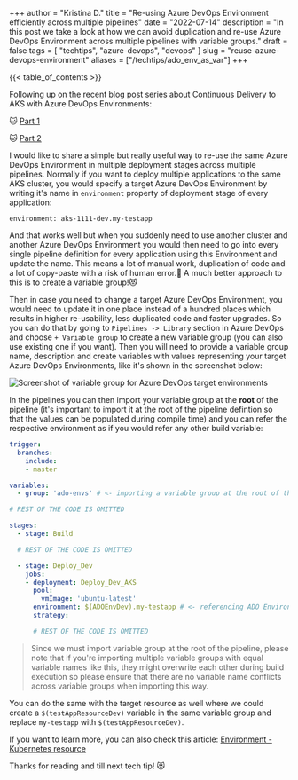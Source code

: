 +++
author = "Kristina D."
title = "Re-using Azure DevOps Environment efficiently across multiple pipelines"
date = "2022-07-14"
description = "In this post we take a look at how we can avoid duplication and re-use Azure DevOps Environment across multiple pipelines with variable groups."
draft = false
tags = [
    "techtips",
    "azure-devops",
    "devops"
]
slug = "reuse-azure-devops-environment"
aliases = ["/techtips/ado_env_as_var"]
+++

{{< table_of_contents >}}

Following up on the recent blog post series about Continuous Delivery to AKS with Azure DevOps Environments:

🐱 [Part 1](https://kristhecodingunicorn.com/post/cd-to-aks-with-azure-devops-environments-part-one)

🐱 [Part 2](https://kristhecodingunicorn.com/post/cd-to-aks-with-azure-devops-environments-part-two)

I would like to share a simple but really useful way to re-use the same Azure DevOps Environment in multiple deployment stages across multiple pipelines. Normally if you want to deploy multiple applications to the same AKS cluster, you would specify a target Azure DevOps Environment by writing it\'s name in ```environment``` property of deployment stage of every application:

```environment: aks-1111-dev.my-testapp```

And that works well but when you suddenly need to use another cluster and another Azure DevOps Environment you would then need to go into every single pipeline definition for every application using this Environment and update the name. This means a lot of manual work, duplication of code and a lot of copy-paste with a risk of human error.😤 A much better approach to this is to create a variable group!😻

Then in case you need to change a target Azure DevOps Environment, you would need to update it in one place instead of a hundred places which results in higher re-usability, less duplicated code and faster upgrades. So you can do that by going to ```Pipelines -> Library``` section in Azure DevOps and choose ```+ Variable group``` to create a new variable group (you can also use existing one if you want). Then you will need to provide a variable group name, description and create variables with values representing your target Azure DevOps Environments, like it\'s shown in the screenshot below:

![Screenshot of variable group for Azure DevOps target environments](../../images/tech_tips/ado_env_vargroup.png)

In the pipelines you can then import your variable group at the **root** of the pipeline (it\'s important to import it at the root of the pipeline defintion so that the values can be populated during compile time) and you can refer the respective environment as if you would refer any other build variable:

``` yaml
trigger:
  branches:
    include:
    - master

variables:
  - group: 'ado-envs' # <- importing a variable group at the root of the pipeline definition

# REST OF THE CODE IS OMITTED

stages:
  - stage: Build

  # REST OF THE CODE IS OMITTED

  - stage: Deploy_Dev
    jobs:
    - deployment: Deploy_Dev_AKS
      pool:
        vmImage: 'ubuntu-latest'
      environment: $(ADOEnvDev).my-testapp # <- referencing ADO Environment as regular variable
      strategy:

      # REST OF THE CODE IS OMITTED
```

> Since we must import variable group at the root of the pipeline, please note that if you\'re importing multiple variable groups with equal variable names like this, they might overwrite each other during build execution so please ensure that there are no variable name conflicts across variable groups when importing this way.

You can do the same with the target resource as well where we could create a ```$(testAppResourceDev)``` variable in the same variable group and replace ```my-testapp``` with ```$(testAppResourceDev)```.

If you want to learn more, you can also check this article: [Environment - Kubernetes resource](https://docs.microsoft.com/en-us/azure/devops/pipelines/process/environments-kubernetes?view=azure-devops)

Thanks for reading and till next tech tip! 😻
